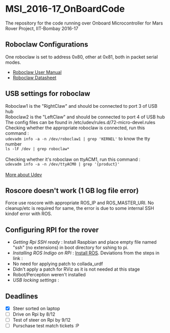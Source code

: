 # MSI_2016-17_OnBoardCode
The repository for the code running over Onboard Microcontroller for Mars Rover Project, IIT-Bombay 2016-17

## Roboclaw Configurations 
One roboclaw is set to address 0x80, other at 0x81, both in packet serial modes. <br/>

* [Roboclaw User Manual](http://downloads.ionmc.com/docs/roboclaw_user_manual.pdf)
* [Roboclaw Datasheet](http://downloads.ionmc.com/docs/roboclaw_datasheet_2x45A.pdf)

## USB settings for roboclaw

Roboclaw1 is the "RightClaw" and should be connected to port 3 of USB hub <br/>
Roboclaw2 is the "LeftClaw" and should be connected to port 4 of USB hub <br/>
The config files can be found in /etc/udev/rules.d/72-micro-devel.rules <br/>
Checking whether the appropriate roboclaw is connected, run this command : <br/>
   `udevadm info -a -n /dev/roboclaw1 | grep 'KERNEL'` to know the tty number <br/>
   `ls -lF /dev | grep roboclaw*` <br/> 
  <br/>
Checking whether it's roboclaw on ttyACM1, run this command : <br/>
   `udevadm info -a -n /dev/ttyACM0 | grep '{product}'`<br/>
<br/>
[More about Udev](http://www.joakimlinde.se/microcontrollers/arduino/avr/udev.php) <br/>

## Roscore doesn't work (1 GB log file error)

Force use roscore with appropriate ROS_IP and ROS_MASTER_URI. No cleanup/etc is required for same, the error is due to some internal SSH kindof error with ROS.

## Configuring RPI for the rover

* *Getting Rpi SSH ready* : Install Raspbian and place empty file named "ssh" (no extensions) in boot directory for sshing to pi.
*  *Installing ROS Indigo on RPi* : [Install ROS](http://wiki.ros.org/ROSberryPi/Installing%20ROS%20Indigo%20on%20Raspberry%20Pi). Deviations from the steps in link :
 * No need for applying patch to collada_urdf 
 * Didn't apply a patch for RViz as it is not needed at this stage
 * Robot/Perception weren't installed 
* *USB locking settings* : 

## Deadlines
- [x] Steer sorted on laptop 
- [ ] Drive on Rpi by 8/12
- [ ] Test of steer on Rpi by 9/12
- [ ] Purschase test match tickets :P 
